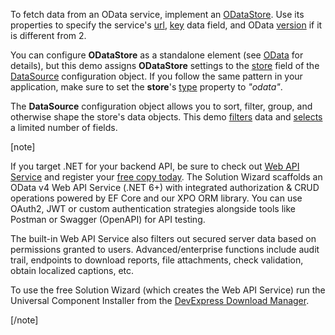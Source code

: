 To fetch data from an OData service, implement an [ODataStore](/Documentation/ApiReference/Data_Layer/ODataStore/). Use its properties to specify the service's [url](/Documentation/ApiReference/Data_Layer/ODataStore/Configuration/#url), [key](/Documentation/ApiReference/Data_Layer/ODataStore/Configuration/#key) data field, and OData [version](/Documentation/ApiReference/Data_Layer/ODataStore/Configuration/#version) if it is different from 2.
 
You can configure **ODataStore** as a standalone element (see [OData](/Documentation/Guide/Data_Binding/Specify_a_Data_Source/OData/) for details), but this demo assigns **ODataStore** settings to the [store](/Documentation/ApiReference/Data_Layer/DataSource/Configuration/store/) field of the [DataSource](/Documentation/ApiReference/Data_Layer/DataSource/) configuration object. If you follow the same pattern in your application, make sure to set the **store**'s [type](/Documentation/ApiReference/Data_Layer/DataSource/Configuration/store/#type) property to *"odata"*.
 
The **DataSource** configuration object allows you to sort, filter, group, and otherwise shape the store's data objects. This demo [filters](/Documentation/ApiReference/Data_Layer/DataSource/Configuration/#filter) data and [selects](/Documentation/ApiReference/Data_Layer/DataSource/Configuration/#select) a limited number of fields. 

[note]

If you target .NET for your backend API, be sure to check out <a href="https://docs.devexpress.com/eXpressAppFramework/403394/backend-web-api-service?utm_source=js.devexpress.com&utm_medium=referral&utm_campaign=xaf&utm_content=grid-demo-odata" target="_blank">Web API Service</a> and register your <a href="https://www.devexpress.com/security-api-free?utm_source=js.devexpress.com&utm_medium=referral&utm_campaign=xaf&utm_content=grid-demo-odata" target="_blank">free copy today</a>. The Solution Wizard scaffolds an OData v4 Web API Service (.NET 6+) with integrated authorization & CRUD operations powered by EF Core and our XPO ORM library. You can use OAuth2, JWT or custom authentication strategies alongside tools like Postman or Swagger (OpenAPI) for API testing.

The built-in Web API Service also filters out secured server data based on permissions granted to users. Advanced/enterprise functions include audit trail, endpoints to download reports, file attachments, check validation, obtain localized captions, etc. 

To use the free Solution Wizard (which creates the Web API Service) run the Universal Component Installer from the <a href="https://www.devexpress.com/ClientCenter/DownloadManager/?utm_source=js.devexpress.com&utm_medium=referral&utm_campaign=xaf&utm_content=grid-demo-odata" target="_blank">DevExpress Download Manager</a>.

[/note]